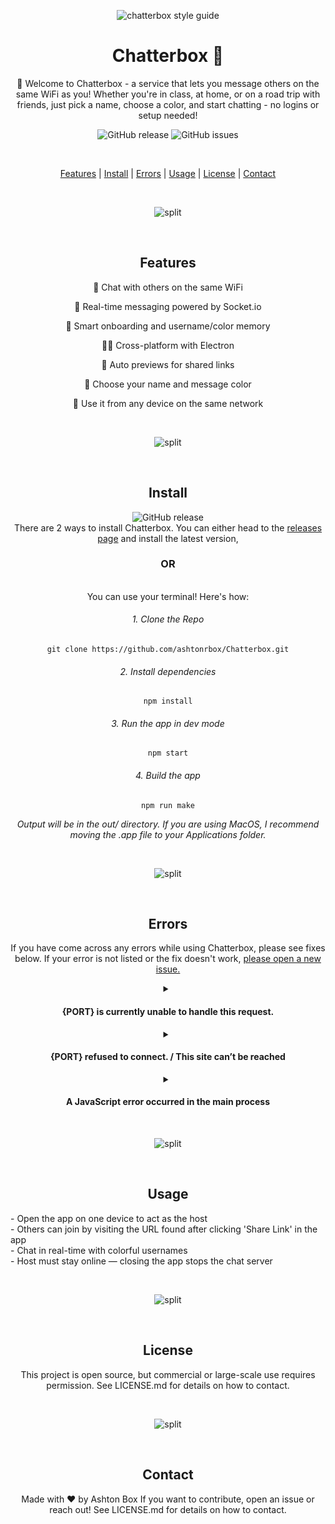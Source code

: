 <div align="center">


![chatterbox style guide](https://github.com/user-attachments/assets/3cb6541e-c0f5-4c53-9ed4-380c0dbfdae9)

<h1 align="center"> Chatterbox 💬 </h1>
<p align="center">
👋 Welcome to Chatterbox - a service that lets you message others on the same WiFi as you! Whether you're in class, at home, or on a road trip with friends, just pick a name, choose a color, and start chatting - no logins or setup needed!
</p>

![GitHub release](https://img.shields.io/github/v/release/ashtonrbox/Chatterbox)
![GitHub issues](https://img.shields.io/github/issues/ashtonrbox/Chatterbox)

<br>

[Features](#features) | 
[Install](#install) |
[Errors](#errors) |
[Usage](#usage) |
[License](#license) |
[Contact](#contact)

<br>

![split](https://github.com/user-attachments/assets/71d95f55-183b-42d0-a21b-d683cce8631e)

<br>

## Features
<p>
💬 Chat with others on the same WiFi

🚀 Real-time messaging powered by Socket.io

🧠 Smart onboarding and username/color memory

🧑‍💻 Cross-platform with Electron

🔗 Auto previews for shared links

🎨 Choose your name and message color

📱 Use it from any device on the same network
</p>

<br>

![split](https://github.com/user-attachments/assets/71d95f55-183b-42d0-a21b-d683cce8631e)

<br>

## Install
![GitHub release](https://img.shields.io/github/v/release/ashtonrbox/Chatterbox) <br>
There are 2 ways to install Chatterbox. You can either head to the [releases page](https://github.com/ashtonrbox/Chatterbox/releases) and install the latest version,
<br> 
### OR
<br>
You can use your terminal! Here's how:

###### 1. Clone the Repo
```
git clone https://github.com/ashtonrbox/Chatterbox.git
```
###### 2. Install dependencies
```
npm install
```
###### 3. Run the app in dev mode
```
npm start
```
###### 4. Build the app
```
npm run make
```
_Output will be in the out/ directory. If you are using MacOS, I recommend moving the .app file to your Applications folder._


<br>

![split](https://github.com/user-attachments/assets/71d95f55-183b-42d0-a21b-d683cce8631e)

<br>

## Errors

If you have come across any errors while using Chatterbox, please see fixes below. If your error is not listed or the fix doesn't work, [please open a new issue.](https://github.com/ashtonrbox/Chatterbox/issues)

<details>

  <summary> 
    <h4> {PORT} is currently unable to handle this request. </h4>
  </summary>

  You may have a VPN enabled. VPNs must be turned off.
  
</details>
<details>

  <summary> 
    <h4> {PORT} refused to connect. / This site can’t be reached </h4>
  </summary>

 There is no host online. Please ensure at least one person has the app installed and open.
  
</details>
<details>

  <summary> 
    <h4> A JavaScript error occurred in the main process </h4>
  </summary>

  This error shows when you have attempted to start a server while someone is already hosting. Click 'OK' and continue as usual.
  
</details>

<br>

![split](https://github.com/user-attachments/assets/71d95f55-183b-42d0-a21b-d683cce8631e)

<br>

## Usage

<p align="left">
- Open the app on one device to act as the host <br>
- Others can join by visiting the URL found after clicking 'Share Link' in the app <br>
- Chat in real-time with colorful usernames <br>
- Host must stay online — closing the app stops the chat server <br>
</p>

<br>

![split](https://github.com/user-attachments/assets/71d95f55-183b-42d0-a21b-d683cce8631e)

<br>

## License

This project is open source, but commercial or large-scale use requires permission.
See LICENSE.md for details on how to contact.

<br>

![split](https://github.com/user-attachments/assets/71d95f55-183b-42d0-a21b-d683cce8631e)

<br>

## Contact

Made with ❤️ by Ashton Box
If you want to contribute, open an issue or reach out!
See LICENSE.md for details on how to contact.

</div>
